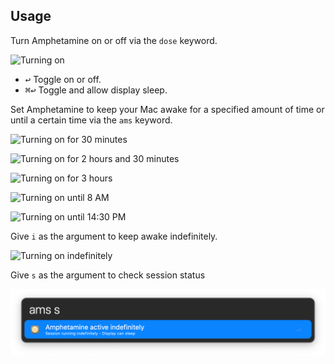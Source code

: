 ## Usage

Turn Amphetamine on or off via the `dose` keyword.

![Turning on](images/dose.png)

* <kbd>↩</kbd> Toggle on or off.
* <kbd>⌘</kbd><kbd>↩</kbd> Toggle and allow display sleep.

Set Amphetamine to keep your Mac awake for a specified amount of time or until a certain time via the `ams` keyword.

![Turning on for 30 minutes](images/ams30.png)

![Turning on for 2 hours and 30 minutes](images/ams230.png)

![Turning on for 3 hours](images/ams3h.png)

![Turning on until 8 AM](images/ams8am.png)

![Turning on until 14:30 PM](images/ams1430.png)

Give `i` as the argument to keep awake indefinitely.

![Turning on indefinitely](images/amsi.png)

Give `s` as the argument to check session status

![Checking status](images/amss.png)

